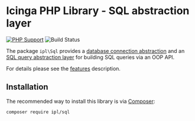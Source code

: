 # Icinga PHP Library - SQL abstraction layer

[![PHP Support](https://img.shields.io/badge/php-%3E%3D%207.2-777BB4?logo=PHP)](https://php.net/)
![Build Status](https://github.com/Icinga/ipl-sql/workflows/PHP%20Tests/badge.svg?branch=main)

The package `ipl\Sql` provides a [database connection
abstraction](#sql-connection) and an [SQL query abstraction layer](#sql-queries)
for building SQL queries via an OOP API.

For details please see the [features](doc/01-Features.md) description.

## Installation

The recommended way to install this library is via [Composer](https://getcomposer.org):

```
composer require ipl/sql
```
